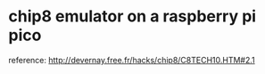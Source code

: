 # chip8 emulator on a raspberry pi pico

reference: http://devernay.free.fr/hacks/chip8/C8TECH10.HTM#2.1